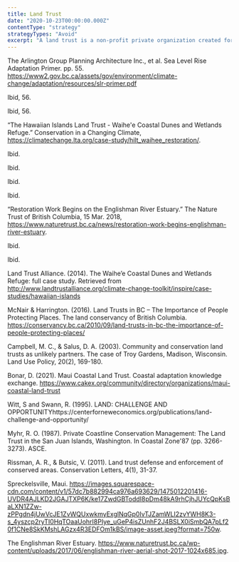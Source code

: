 ```yaml
---
title: Land Trust
date: "2020-10-23T00:00:00.000Z"
contentType: "strategy"
strategyTypes: "Avoid"
excerpt: "A land trust is a non-profit private organization created for the purpose of environmental conservation."
---
```


<!-- Regular citations -->
[^1]:
  The Arlington Group Planning Architecture Inc., et al. Sea Level Rise Adaptation Primer. pp. 55. https://www2.gov.bc.ca/assets/gov/environment/climate-change/adaptation/resources/slr-primer.pdf
[^2]:
  Ibid, 56.
[^3]:
  Ibid, 56.
[^4]:
  “The Hawaiian Islands Land Trust - Waihe'e Coastal Dunes and Wetlands Refuge.” Conservation in a Changing Climate, https://climatechange.lta.org/case-study/hilt_waihee_restoration/.
[^5]:
  Ibid.
[^6]:
  Ibid.
[^7]:
  Ibid.
[^8]:
  Ibid.
[^9]:
  “Restoration Work Begins on the Englishman River Estuary.” The Nature Trust of British Columbia, 15 Mar. 2018, https://www.naturetrust.bc.ca/news/restoration-work-begins-englishman-river-estuary. 
[^10]:
  Ibid.
[^11]:
  Ibid.
[^12]:
  Land Trust Alliance. (2014). The Waihe’e Coastal Dunes and Wetlands Refuge: full case study. Retrieved from http://www.landtrustalliance.org/climate-change-toolkit/inspire/case-studies/hawaiian-islands
[^13]:
  McNair & Harrington.  (2016). Land Trusts in BC – The Importance of People Protecting Places. The land conservancy of British Columbia. https://conservancy.bc.ca/2010/09/land-trusts-in-bc-the-importance-of-people-protecting-places/
[^14]:
  Campbell, M. C., & Salus, D. A. (2003). Community and conservation land trusts as unlikely partners. The case of Troy Gardens, Madison, Wisconsin. Land Use Policy, 20(2), 169-180.
[^15]:
  Bonar, D. (2021). Maui Coastal Land Trust. Coastal adaptation knowledge exchange. https://www.cakex.org/community/directory/organizations/maui-coastal-land-trust
[^16]:
  Witt, S and Swann, R. (1995). LAND: CHALLENGE AND OPPORTUNITYhttps://centerforneweconomics.org/publications/land-challenge-and-opportunity/
[^17]:
  Myhr, R. O. (1987). Private Coastline Conservation Management: The Land Trust in the San Juan Islands, Washington. In Coastal Zone'87 (pp. 3266-3273). ASCE.
[^18]:
  Rissman, A. R., & Butsic, V. (2011). Land trust defense and enforcement of conserved areas. Conservation Letters, 4(1), 31-37.
  
<!-- Images -->

[^i1]:
  Spreckelsville, Maui. https://images.squarespace-cdn.com/content/v1/57dc7b882994ca976a693629/1475012201416-UVDR4AJLKD2JGAJTXP6K/ke17ZwdGBToddI8pDm48kA9rhCjhJUYcQpKsBaLXN1ZZw-zPPgdn4jUwVcJE1ZvWQUxwkmyExglNqGp0IvTJZamWLI2zvYWH8K3-s_4yszcp2ryTI0HqTOaaUohrI8PIye_uGeP4isZUnhF2J4BSLX0iSmbQA7pLf20f1CNe8SkKMshLAGzx4R3EDFOm1kBS/image-asset.jpeg?format=750w.
[^i2]:
  The Englishman River Estuary. https://www.naturetrust.bc.ca/wp-content/uploads/2017/06/englishman-river-aerial-shot-2017-1024x685.jpg.